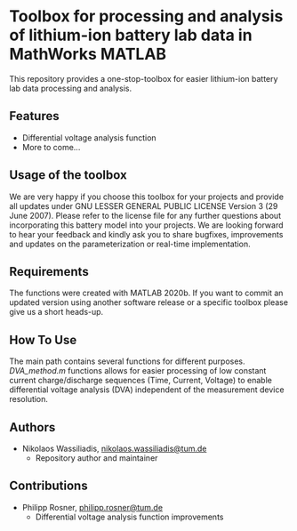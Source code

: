 # Toolbox for processing and analysis of lithium-ion battery lab data in MathWorks MATLAB

This repository provides a one-stop-toolbox for easier lithium-ion battery lab data processing and analysis.

## Features
- Differential voltage analysis function
- More to come...

## Usage of the toolbox

We are very happy if you choose this toolbox for your projects and provide all updates under GNU LESSER GENERAL PUBLIC LICENSE Version 3 (29 June 2007). Please refer to the license file for any further questions about incorporating this battery model into your projects. We are looking forward to hear your feedback and kindly ask you to share bugfixes, improvements and updates on the parameterization or real-time implementation.

## Requirements

The functions were created with MATLAB 2020b. If you want to commit an updated version using another software release or a specific toolbox please give us a short heads-up. 

## How To Use

The main path contains several functions for different purposes. *DVA_method.m* functions allows for easier processing of low constant current charge/discharge sequences (Time, Current, Voltage) to enable differential voltage analysis (DVA) independent of the measurement device resolution.

## Authors

- Nikolaos Wassiliadis, nikolaos.wassiliadis@tum.de
  - Repository author and maintainer

## Contributions

- Philipp Rosner, philipp.rosner@tum.de
  - Differential voltage analysis function improvements
